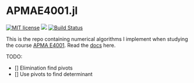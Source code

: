 # APMAE4001.jl

[![MIT license](https://img.shields.io/badge/License-MIT-blue.svg)](https://lbesson.mit-license.org/) [![](https://img.shields.io/badge/docs-latest-blue.svg)](https://singularitti.github.io/APMAE4001.jl/dev/) [![Build Status](https://travis-ci.com/singularitti/APMAE4001.jl.svg?branch=master)](https://travis-ci.com/singularitti/APMAE4001.jl)

This is the repo containing numerical algorithms I implement when studying the course [APMA E4001](https://vergil.registrar.columbia.edu/#/courses/APMAE4001_001_2019_1).
Read the [docs](https://singularitti.github.io/APMAE4001.jl/dev/) here.

TODO:

- [] Elimination find pivots
- [] Use pivots to find determinant
